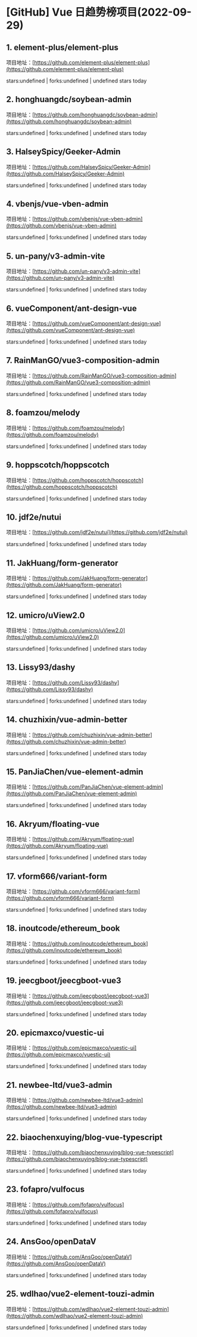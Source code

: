 # [GitHub] Vue 日趋势榜项目(2022-09-29)

## 1. element-plus/element-plus 

项目地址：[https://github.com/element-plus/element-plus](https://github.com/element-plus/element-plus)

stars:undefined | forks:undefined | undefined stars today 



## 2. honghuangdc/soybean-admin 

项目地址：[https://github.com/honghuangdc/soybean-admin](https://github.com/honghuangdc/soybean-admin)

stars:undefined | forks:undefined | undefined stars today 



## 3. HalseySpicy/Geeker-Admin 

项目地址：[https://github.com/HalseySpicy/Geeker-Admin](https://github.com/HalseySpicy/Geeker-Admin)

stars:undefined | forks:undefined | undefined stars today 



## 4. vbenjs/vue-vben-admin 

项目地址：[https://github.com/vbenjs/vue-vben-admin](https://github.com/vbenjs/vue-vben-admin)

stars:undefined | forks:undefined | undefined stars today 



## 5. un-pany/v3-admin-vite 

项目地址：[https://github.com/un-pany/v3-admin-vite](https://github.com/un-pany/v3-admin-vite)

stars:undefined | forks:undefined | undefined stars today 



## 6. vueComponent/ant-design-vue 

项目地址：[https://github.com/vueComponent/ant-design-vue](https://github.com/vueComponent/ant-design-vue)

stars:undefined | forks:undefined | undefined stars today 



## 7. RainManGO/vue3-composition-admin 

项目地址：[https://github.com/RainManGO/vue3-composition-admin](https://github.com/RainManGO/vue3-composition-admin)

stars:undefined | forks:undefined | undefined stars today 



## 8. foamzou/melody 

项目地址：[https://github.com/foamzou/melody](https://github.com/foamzou/melody)

stars:undefined | forks:undefined | undefined stars today 



## 9. hoppscotch/hoppscotch 

项目地址：[https://github.com/hoppscotch/hoppscotch](https://github.com/hoppscotch/hoppscotch)

stars:undefined | forks:undefined | undefined stars today 



## 10. jdf2e/nutui 

项目地址：[https://github.com/jdf2e/nutui](https://github.com/jdf2e/nutui)

stars:undefined | forks:undefined | undefined stars today 



## 11. JakHuang/form-generator 

项目地址：[https://github.com/JakHuang/form-generator](https://github.com/JakHuang/form-generator)

stars:undefined | forks:undefined | undefined stars today 



## 12. umicro/uView2.0 

项目地址：[https://github.com/umicro/uView2.0](https://github.com/umicro/uView2.0)

stars:undefined | forks:undefined | undefined stars today 



## 13. Lissy93/dashy 

项目地址：[https://github.com/Lissy93/dashy](https://github.com/Lissy93/dashy)

stars:undefined | forks:undefined | undefined stars today 



## 14. chuzhixin/vue-admin-better 

项目地址：[https://github.com/chuzhixin/vue-admin-better](https://github.com/chuzhixin/vue-admin-better)

stars:undefined | forks:undefined | undefined stars today 



## 15. PanJiaChen/vue-element-admin 

项目地址：[https://github.com/PanJiaChen/vue-element-admin](https://github.com/PanJiaChen/vue-element-admin)

stars:undefined | forks:undefined | undefined stars today 



## 16. Akryum/floating-vue 

项目地址：[https://github.com/Akryum/floating-vue](https://github.com/Akryum/floating-vue)

stars:undefined | forks:undefined | undefined stars today 



## 17. vform666/variant-form 

项目地址：[https://github.com/vform666/variant-form](https://github.com/vform666/variant-form)

stars:undefined | forks:undefined | undefined stars today 



## 18. inoutcode/ethereum_book 

项目地址：[https://github.com/inoutcode/ethereum_book](https://github.com/inoutcode/ethereum_book)

stars:undefined | forks:undefined | undefined stars today 



## 19. jeecgboot/jeecgboot-vue3 

项目地址：[https://github.com/jeecgboot/jeecgboot-vue3](https://github.com/jeecgboot/jeecgboot-vue3)

stars:undefined | forks:undefined | undefined stars today 



## 20. epicmaxco/vuestic-ui 

项目地址：[https://github.com/epicmaxco/vuestic-ui](https://github.com/epicmaxco/vuestic-ui)

stars:undefined | forks:undefined | undefined stars today 



## 21. newbee-ltd/vue3-admin 

项目地址：[https://github.com/newbee-ltd/vue3-admin](https://github.com/newbee-ltd/vue3-admin)

stars:undefined | forks:undefined | undefined stars today 



## 22. biaochenxuying/blog-vue-typescript 

项目地址：[https://github.com/biaochenxuying/blog-vue-typescript](https://github.com/biaochenxuying/blog-vue-typescript)

stars:undefined | forks:undefined | undefined stars today 



## 23. fofapro/vulfocus 

项目地址：[https://github.com/fofapro/vulfocus](https://github.com/fofapro/vulfocus)

stars:undefined | forks:undefined | undefined stars today 



## 24. AnsGoo/openDataV 

项目地址：[https://github.com/AnsGoo/openDataV](https://github.com/AnsGoo/openDataV)

stars:undefined | forks:undefined | undefined stars today 



## 25. wdlhao/vue2-element-touzi-admin 

项目地址：[https://github.com/wdlhao/vue2-element-touzi-admin](https://github.com/wdlhao/vue2-element-touzi-admin)

stars:undefined | forks:undefined | undefined stars today 



